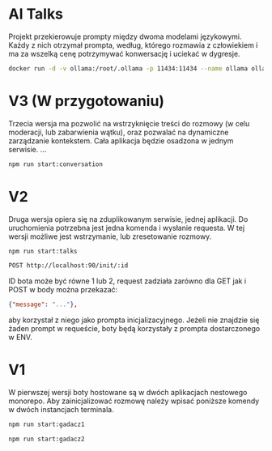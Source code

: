 # AI Talks

Projekt przekierowuje prompty między dwoma modelami językowymi. Każdy z nich otrzymał prompta,
według, którego rozmawia z człowiekiem i ma za wszelką cenę potrzymywać konwersację i uciekać w dygresje.


```bash
docker run -d -v ollama:/root/.ollama -p 11434:11434 --name ollama ollama/ollama
```

# V3 (W przygotowaniu)

Trzecia wersja ma pozwolić na wstrzyknięcie treści do rozmowy (w celu moderacji, lub zabarwienia wątku),
oraz pozwalać na dynamiczne zarządzanie kontekstem. Cała aplikacja będzie osadzona w jednym serwisie.
...

```bash
npm run start:conversation
```

# V2

Druga wersja opiera się na zduplikowanym serwisie, jednej aplikacji. 
Do uruchomienia potrzebna jest jedna komenda i wysłanie requesta.
W tej wersji możliwe jest wstrzymanie, lub zresetowanie rozmowy.

```bash
npm run start:talks
```

```bash
POST http://localhost:90/init/:id 
```

ID bota może być równe 1 lub 2, request zadziała zarówno dla GET jak i POST
w body można przekazać: 
```json
{"message": "..."},
```
 aby korzystał z niego jako prompta inicjalizacyjnego.
Jeżeli nie znajdzie się żaden prompt w requeście, boty będą korzystały z prompta dostarczonego w ENV.


# V1

W pierwszej wersji boty hostowane są w dwóch aplikacjach nestowego monorepo.
Aby zainicjalizować rozmowę należy wpisać poniższe komendy w dwóch instancjach terminala.

```bash
npm run start:gadacz1
```

```bash
npm run start:gadacz2
```